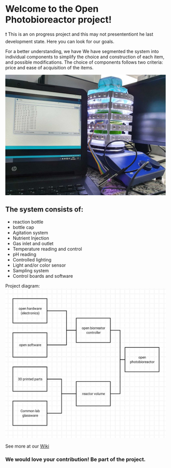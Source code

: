 # Welcome to the Open Photobioreactor project!

❗ This is an on progress project and this may not presententiont he last development state. Here you can look for our goals.

For a better understanding, we have 
We have segmented the system into individual components to simplify the choice and construction of each item, and possible modifications. The choice of components follows two criteria: price and ease of acquisition of the items.

![PBR](https://github.com/VitorFrost/photobioreactor/blob/main/Images/PBR.jpeg)

## The system consists of:

- reaction bottle
- bottle cap
- Agitation system
- Nutrient Injection
- Gas inlet and outlet
- Temperature reading and control
- pH reading
- Controlled lighting
- Light and/or color sensor
- Sampling system
- Control boards and software

Project diagram: ![Diagram](https://github.com/VitorFrost/photobioreactor/blob/main/Images/diagram.jpg)

See more at our [Wiki](https://github.com/VitorFrost/photobioreactor/wiki)


### We would love your contribution! Be part of the project.
